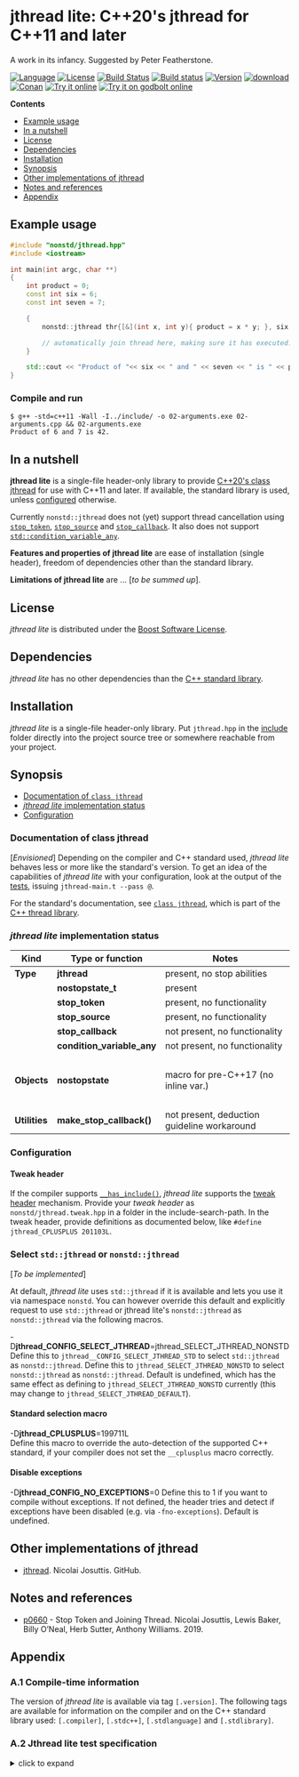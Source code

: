 # jthread lite: C++20's jthread for C++11 and later

A work in its infancy. Suggested by Peter Featherstone.

[![Language](https://img.shields.io/badge/C%2B%2B-11/14/17/20-blue.svg)](https://en.wikipedia.org/wiki/C%2B%2B#Standardization) [![License](https://img.shields.io/badge/license-BSL-blue.svg)](https://opensource.org/licenses/BSL-1.0) [![Build Status](https://github.com/martinmoene/jthread-lite/actions/workflows/ci.yml/badge.svg)](https://github.com/martinmoene/jthread-lite/actions/workflows/ci.yml) [![Build status](https://ci.appveyor.com/api/projects/status/nrnbfhvvp39ex075?svg=true)](https://ci.appveyor.com/project/martinmoene/jthread-lite) [![Version](https://badge.fury.io/gh/martinmoene%2Fjthread-lite.svg)](https://github.com/martinmoene/jthread-lite/releases) [![download](https://img.shields.io/badge/latest-download-blue.svg)](https://raw.githubusercontent.com/martinmoene/jthread-lite/master/include/nonstd/jthread.hpp) [![Conan](https://img.shields.io/badge/on-conan-blue.svg)]() [![Try it online](https://img.shields.io/badge/on-wandbox-blue.svg)](https://wandbox.org/permlink/DiMxDuWYOiUMKsdj) [![Try it on godbolt online](https://img.shields.io/badge/on-godbolt-blue.svg)](https://godbolt.org/z/7dEz5r)

**Contents**  

- [Example usage](#example-usage)
- [In a nutshell](#in-a-nutshell)
- [License](#license)
- [Dependencies](#dependencies)
- [Installation](#installation)
- [Synopsis](#synopsis)
- [Other implementations of jthread](#other-implementations-of-jthread)
- [Notes and references](#notes-and-references)
- [Appendix](#appendix)

<!-- - [Reported to work with](#reported-to-work-with)
- [Building the tests](#building-the-tests) -->

## Example usage

```Cpp
#include "nonstd/jthread.hpp"
#include <iostream>

int main(int argc, char **)
{
    int product = 0;
    const int six = 6;
    const int seven = 7;

    {
        nonstd::jthread thr{[&](int x, int y){ product = x * y; }, six, seven };

        // automatically join thread here, making sure it has executed:
    }

    std::cout << "Product of "<< six << " and " << seven << " is " << product << ".\n";
}
```

### Compile and run

```Text
$ g++ -std=c++11 -Wall -I../include/ -o 02-arguments.exe 02-arguments.cpp && 02-arguments.exe
Product of 6 and 7 is 42.
```

## In a nutshell

**jthread lite** is a single-file header-only library to provide [C++20's class jthread](https://en.cppreference.com/w/cpp/thread/jthread) for use with C++11 and later. If available, the standard library is used, unless [configured](#configuration) otherwise.

Currently `nonstd::jthread` does not (yet) support thread cancellation using [`stop_token`](https://en.cppreference.com/w/cpp/thread/stop_token), [`stop_source`](https://en.cppreference.com/w/cpp/thread/stop_source) and [`stop_callback`](https://en.cppreference.com/w/cpp/thread/stop_callback). It also does not support [`std::condition_variable_any`](https://en.cppreference.com/w/cpp/thread/condition_variable_any).

**Features and properties of jthread lite** are ease of installation (single header), freedom of dependencies other than the standard library.

**Limitations of jthread lite** are ... \[*to be summed up*\].

## License

*jthread lite* is distributed under the [Boost Software License](https://github.com/martinmoene/jthread-lite/blob/master/LICENSE.txt).

## Dependencies

*jthread lite* has no other dependencies than the [C++ standard library](http://en.cppreference.com/w/cpp/header).

## Installation

*jthread lite* is a single-file header-only library. Put `jthread.hpp` in the [include](include) folder directly into the project source tree or somewhere reachable from your project.

## Synopsis

- [Documentation of `class jthread`](#documentation-of-class-jthread)
- [*jthread lite* implementation status](#jthread-lite-implementation-status)
- [Configuration](#configuration)

### Documentation of class jthread

\[*Envisioned*\] Depending on the compiler and C++ standard used, *jthread lite* behaves less or more like the standard's version. To get an idea of the capabilities of *jthread lite* with your configuration, look at the output of the [tests](test/jthread.t.cpp), issuing `jthread-main.t --pass @`.

For the standard's documentation, see [`class jthread`](https://en.cppreference.com/w/cpp/thread/jthread), which is part of the [C++ thread library](https://en.cppreference.com/w/cpp/thread).

### *jthread lite* implementation status

| Kind               | Type or function             | Notes |
|--------------------|------------------------------|-------|
| **Type**           | **jthread**                  | present, no stop abilities |
| &nbsp;             | **nostopstate_t**            | present |
| &nbsp;             | **stop_token**               | present, no functionality |
| &nbsp;             | **stop_source**              | present, no functionality |
| &nbsp;             | **stop_callback**            | not present, no functionality |
| &nbsp;             | **condition_variable_any**   | not present, no functionality |
| &nbsp;             | &nbsp; | &nbsp; |
| **Objects**        | **nostopstate**              | macro for pre-C++17 (no inline var.) |
| &nbsp;             | &nbsp; | &nbsp; |
| **Utilities**      | **make_stop_callback()**     | not present, deduction guideline workaround |

### Configuration

#### Tweak header

If the compiler supports [`__has_include()`](https://en.cppreference.com/w/cpp/preprocessor/include), *jthread lite* supports the [tweak header](https://vector-of-bool.github.io/2020/10/04/lib-configuration.html) mechanism. Provide your *tweak header* as `nonstd/jthread.tweak.hpp` in a folder in the include-search-path. In the tweak header, provide definitions as documented below, like `#define jthread_CPLUSPLUS 201103L`.

### Select `std::jthread` or `nonstd::jthread`

\[*To be implemented*\]

At default, *jthread lite* uses `std::jthread` if it is available and lets you use it via namespace `nonstd`. You can however override this default and explicitly request to use `std::jthread` or jthread lite's `nonstd::jthread` as `nonstd::jthread` via the following macros.

-D<b>jthread\_CONFIG\_SELECT\_JTHREAD</b>=jthread\_SELECT\_JTHREAD\_NONSTD  
Define this to `jthread__CONFIG_SELECT_JTHREAD_STD` to select `std::jthread` as `nonstd::jthread`. Define this to `jthread_SELECT_JTHREAD_NONSTD` to select `nonstd::jthread` as `nonstd::jthread`. Default is undefined, which has the same effect as defining to `jthread_SELECT_JTHREAD_NONSTD` currently (this may change to `jthread_SELECT_JTHREAD_DEFAULT`).

#### Standard selection macro

\-D<b>jthread\_CPLUSPLUS</b>=199711L  
Define this macro to override the auto-detection of the supported C++ standard, if your compiler does not set the `__cplusplus` macro correctly.

#### Disable exceptions

-D<b>jthread_CONFIG_NO_EXCEPTIONS</b>=0
Define this to 1 if you want to compile without exceptions. If not defined, the header tries and detect if exceptions have been disabled (e.g. via `-fno-exceptions`). Default is undefined.

## Other implementations of jthread

- [jthread](https://github.com/josuttis/jthread). Nicolai Josuttis. GitHub.

## Notes and references

- [p0660](http://wg21.link/p0660) - Stop Token and Joining Thread. Nicolai Josuttis, Lewis Baker, Billy O’Neal, Herb Sutter, Anthony Williams. 2019.

## Appendix

<a id="a1"></a>
### A.1 Compile-time information

The version of *jthread lite* is available via tag `[.version]`. The following tags are available for information on the compiler and on the C++ standard library used: `[.compiler]`, `[.stdc++]`, `[.stdlanguage]` and `[.stdlibrary]`.

<a id="a2"></a>
### A.2 Jthread lite test specification

<details>
<summary>click to expand</summary>
<p>

```Text
jthread: Allows to default-construct a jthread
jthread: Allows to create a thread with a callback - no parameters
jthread: Allows to create a thread with a callback - with parameters
jthread: Allows to check if a thread is joinable
jthread: Allows to join a thread
jthread: Allows to detach a thread
jthread: Allows to obtain stop_source - stop_source not-implemented
jthread: Allows to obtain stop_token - stop_token not-implemented
jthread: Allows to request a thread to stop - stop_token not-implemented
jthread: Allows to swap two threads
jthread: Allows to obtain a thread's id[.jthread][.info]
jthread: Allows to obtain a thread's native handle[.jthread][.info]
jthread: Allows to obtain the maximum number of hardware threads[.jthread][.info]
tweak header: Reads tweak header if supported [tweak]
```

</p>
</details>
